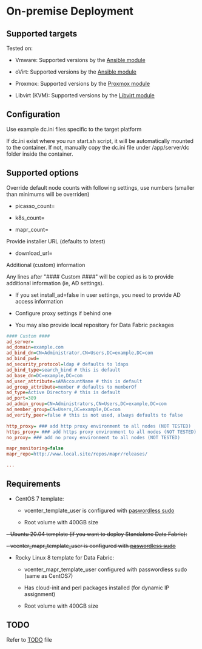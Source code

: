 # On-premise Deployment

## Supported targets

Tested on:

- Vmware: Supported versions by the [Ansible module](https://galaxy.ansible.com/community/vmware)

- oVirt: Supported versions by the [Ansible module](https://galaxy.ansible.com/ovirt/ovirt)

- Proxmox: Supported versions by the [Proxmox module](https://docs.ansible.com/ansible/latest/collections/community/general/proxmox_kvm_module.html)

- Libvirt (KVM): Supported versions by the [Libvirt module](https://galaxy.ansible.com/community/libvirt)

## Configuration

Use example dc.ini files specific to the target platform

If dc.ini exist where you run start.sh script, it will be automatically mounted to the container. If not, manually copy the dc.ini file under /app/server/dc folder inside the container.

## Supported options

Override default node counts with following settings, use numbers (smaller than minimums will be overriden)

- picasso_count=

- k8s_count=

- mapr_count=

Provide installer URL (defaults to latest)

- download_url=

Additional (custom) information

Any lines after "#### Custom ####" will be copied as is to provide additional information (ie, AD settings).

- If you set install_ad=false in user settings, you need to provide AD access information

- Configure proxy settings if behind one

- You may also provide local repository for Data Fabric packages

```ini
#### Custom ####
ad_server=
ad_domain=example.com
ad_bind_dn=CN=Administrator,CN=Users,DC=example,DC=com
ad_bind_pwd=
ad_security_protocol=ldap # defaults to ldaps
ad_bind_type=search_bind # this is default
ad_base_dn=DC=example,DC=com
ad_user_attribute=sAMAccountName # this is default
ad_group_attribute=member # defaults to memberOf
ad_type=Active Directory # this is default
ad_port=389
ad_admin_group=CN=Administrators,CN=Users,DC=example,DC=com
ad_member_group=CN=Users,DC=example,DC=com
ad_verify_peer=false # this is not used, always defaults to false

http_proxy= ### add http proxy environment to all nodes (NOT TESTED)
https_proxy= ### add https proxy environment to all nodes (NOT TESTED)
no_proxy= ### add no proxy environment to all nodes (NOT TESTED)

mapr_monitoring=false
mapr_repo=http://www.local.site/repos/mapr/releases/

...
```

## Requirements

- CentOS 7 template:

  - vcenter_template_user is configured with [paswordless sudo](https://www.google.com/search?q=centos+7+passwordless+sudo)

  - Root volume with 400GB size

~~- Ubuntu 20.04 template (if you want to deploy Standalone Data Fabric):~~

~~- vcenter_mapr_template_user is configured with [paswordless sudo](https://www.google.com/search?q=ubuntu+20.04+passwordless+sudo)~~

- Rocky Linux 8 template for Data Fabric:

  - vcenter_mapr_template_user configured with passwordless sudo (same as CentOS7)

  - Has cloud-init and perl packages installed (for dynamic IP assignment)

  - Root volume with 400GB size

## TODO

Refer to [TODO](./TODO.md) file
